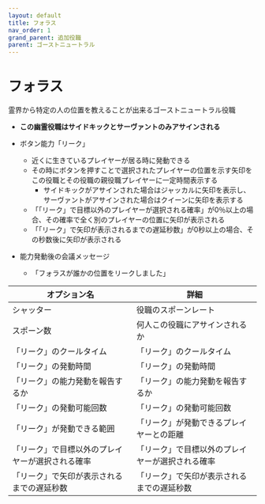 ```yaml
---
layout: default
title: フォラス
nav_order: 1
grand_parent: 追加役職
parent: ゴーストニュートラル
---
```


# フォラス

霊界から特定の人の位置を教えることが出来るゴーストニュートラル役職<br>
- **この幽霊役職はサイドキックとサーヴァントのみアサインされる**
- ボタン能力「リーク」
  - 近くに生きているプレイヤーが居る時に発動できる
  - その時にボタンを押すことで選択されたプレイヤーの位置を示す矢印をこの役職とその役職の親役職プレイヤーに一定時間表示する
    - サイドキックがアサインされた場合はジャッカルに矢印を表示し、サーヴァントがアサインされた場合はクイーンに矢印を表示する
  - 「「リーク」で目標以外のプレイヤーが選択される確率」が0％以上の場合、その確率で全く別のプレイヤーの位置に矢印が表示される
  - 「「リーク」で矢印が表示されるまでの遅延秒数」が0秒以上の場合、その秒数後に矢印が表示される

- 能力発動後の会議メッセージ
  - 「フォラスが誰かの位置をリークしました」

|  オプション名 |  詳細  |
| ---- | ---- |
|  シャッター  | 役職のスポーンレート |
|  スポーン数  | 何人この役職にアサインされるか |
| 「リーク」のクールタイム |「リーク」のクールタイム |
| 「リーク」の発動時間 | 「リーク」の発動時間 |
| 「リーク」の能力発動を報告するか |「リーク」の能力発動を報告するか |
| 「リーク」の発動可能回数 | 「リーク」の発動可能回数 |
| 「リーク」が発動できる範囲 |「リーク」が発動できるプレイヤーとの距離 |
| 「リーク」で目標以外のプレイヤーが選択される確率 | 「リーク」で目標以外のプレイヤーが選択される確率 |
| 「リーク」で矢印が表示されるまでの遅延秒数 | 「リーク」で矢印が表示されるまでの遅延秒数 |